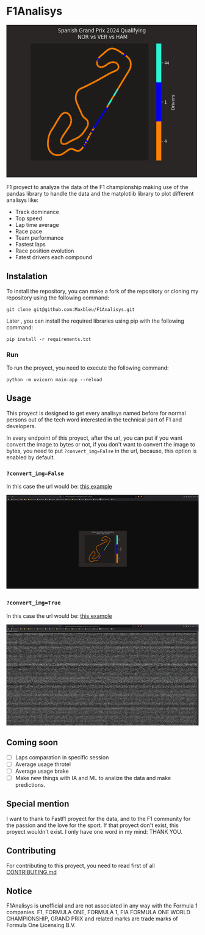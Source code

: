 # F1Analisys

<img src="./img/plot_example.png" alt="" width="500" height="400">

F1 proyect to analyze the data of the F1 championship making use of the pandas library to handle the data and the matplotlib library to plot different analisys like:

- Track dominance
- Top speed
- Lap time average
- Race pace
- Team performance
- Fastest laps
- Race position evolution
- Fatest drivers each compound

## Instalation

To install the repository, you can make a fork of the repository or cloning my repository using the following command:

```commandline
git clone git@github.com:Maxbleu/F1Analisys.git
```

Later , you can install the required libraries using pip with the following command:

```commandline
pip install -r requirements.txt
```

### Run

To run the proyect, you need to execute the following command:

```commandline
python -m uvicorn main:app --reload
```


## Usage

This proyect is designed to get every analisys named before for normal persons out of the tech word interested in the technical part of F1 and developers.

In every endpoint of this proyect, after the url, you can put if you want convert the image to bytes or not, if you don't want to convert the image to bytes, you need to put `?convert_img=False` in the url, because, this option is enabled by default. 

### `?convert_img=False`
In this case the url would be: [this example](https://f1analisys-production.up.railway.app/analisys/track_dominance/2024/10/Q?convert_img=False)

<img src="./img/example_get_image_not_converted.png" alt="ejemplo de obtener un analisis sin convertir a bytes">

### `?convert_img=True`
In this case the url would be: [this example](https://f1analisys-production.up.railway.app/analisys/track_dominance/2024/10/Q)

<img src="./img/example_get_image_converted.png" alt="ejemplo de obtener un analisis convertido a bytes">

## Coming soon

- [ ] Laps comparation in specific session
- [ ] Average usage throtel
- [ ] Average usage brake
- [ ] Make new things with IA and ML to analize the data and
make predictions.

## Special mention
I want to thank to Fastf1 proyect for the data, and to the F1 community for the passion and the love for the sport.
If that proyect don't exist, this proyect wouldn't exist. I only have one word in my mind: THANK YOU.

## Contributing

For contributing to this proyect, you need to read first of all [CONTRIBUTING.md](https://github.com/Maxbleu/F1Analis/CONTRIBUTING.md)

## Notice
F1Analisys is unofficial and are not associated in any way with the Formula 1 companies. F1, FORMULA ONE, FORMULA 1, FIA FORMULA ONE WORLD CHAMPIONSHIP, GRAND PRIX and related marks are trade marks of Formula One Licensing B.V.